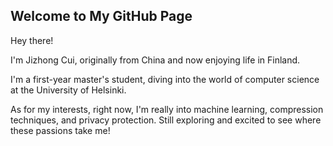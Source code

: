 ## Welcome to My GitHub Page

Hey there!

I'm Jizhong Cui, originally from China and now enjoying life in Finland.

I'm a first-year master's student, diving into the world of computer science at the University of Helsinki.

As for my interests, right now, I'm really into machine learning, compression techniques, and privacy protection. Still exploring and excited to see where these passions take me!
